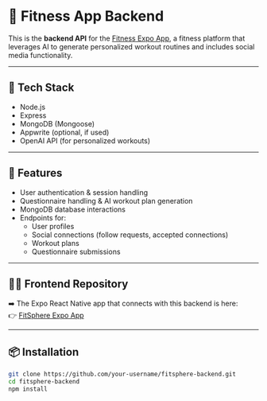 # 🧠 Fitness App Backend

This is the **backend API** for the [Fitness Expo App]([https://github.com/your-username/fitsphere-app](https://github.com/your-username/fitsphere-app)), a fitness platform that leverages AI to generate personalized workout routines and includes social media functionality.

---

## 🔧 Tech Stack

- Node.js
- Express
- MongoDB (Mongoose)
- Appwrite (optional, if used)
- OpenAI API (for personalized workouts)

---

## 🚀 Features

- User authentication & session handling  
- Questionnaire handling & AI workout plan generation  
- MongoDB database interactions  
- Endpoints for:
  - User profiles
  - Social connections (follow requests, accepted connections)
  - Workout plans
  - Questionnaire submissions

---

## 🧑‍💻 Frontend Repository

➡️ The Expo React Native app that connects with this backend is here:  
👉 [FitSphere Expo App]([https://github.com/your-username/fitsphere-app](https://github.com/your-username/fitsphere-app))

---

## 📦 Installation

```bash
git clone https://github.com/your-username/fitsphere-backend.git
cd fitsphere-backend
npm install
